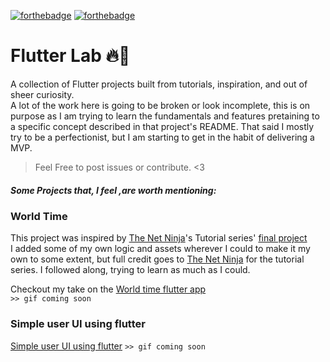[![forthebadge](https://forthebadge.com/images/badges/built-with-love.svg)](https://forthebadge.com)
[![forthebadge](https://forthebadge.com/images/badges/powered-by-electricity.svg)](https://forthebadge.com)
# Flutter Lab 🔥🧪
A collection of Flutter projects built from tutorials, inspiration, and out of sheer curiosity.  
A lot of the work here is going to be broken or look incomplete, this is on purpose as I am trying to learn the fundamentals and features pretaining to a specific concept described in that project's README. That said I mostly try to be a perfectionist, but I am starting to get in the habit of delivering a MVP.  


>Feel Free to post issues or contribute. <3  
  
##### Some Projects that, I feel ,are worth mentioning:  
  
### World Time
This project was inspired by [The Net Ninja](https://www.youtube.com/channel/UCW5YeuERMmlnqo4oq8vwUpg "The Net Ninja")'s Tutorial series' [final project](https://www.youtube.com/watch?v=WghpP9W2vXo&list=PL4cUxeGkcC9jLYyp2Aoh6hcWuxFDX6PBJ&index=22 "Final Project series video link")  
I added some of my own logic and assets wherever I could to make it my own to some extent, but full credit goes to [The Net Ninja](https://www.youtube.com/channel/UCW5YeuERMmlnqo4oq8vwUpg "The Net Ninja") for the tutorial series. I followed along, trying to learn as much as I could.  
  
Checkout my take on the [World time flutter app](/world_time)  
`>> gif coming soon`
### Simple user UI using flutter
[Simple user UI using flutter](/ninja_id)
`>> gif coming soon`
